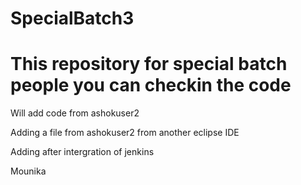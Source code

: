 # SpecialBatch3

# This repository for special batch people you can checkin the code

Will add code from ashokuser2


Adding a file from ashokuser2 from another eclipse IDE


Adding after intergration of jenkins

Mounika
